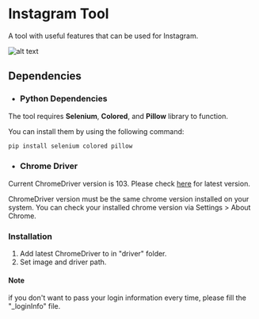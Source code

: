 # Instagram Tool
A tool with useful features that can be used for Instagram.

![alt text](https://i.ibb.co/TrrhPBj/ss.jpg)

## Dependencies

- ### Python Dependencies
The tool requires **Selenium**, **Colored**, and **Pillow** library to function.

You can install them by using the following command:
```bash
pip install selenium colored pillow
```

- ### Chrome Driver

Current ChromeDriver version is 103. Please check [here](https://chromedriver.chromium.org/downloads) for latest version. 

ChromeDriver version must be the same chrome version installed on your system. You can check your installed chrome version via Settings > About Chrome.

### Installation
1. Add latest ChromeDriver to in "driver" folder.
2. Set image and driver path.

#### Note
if you don't want to pass your login information every time, please fill the "_loginInfo" file.

